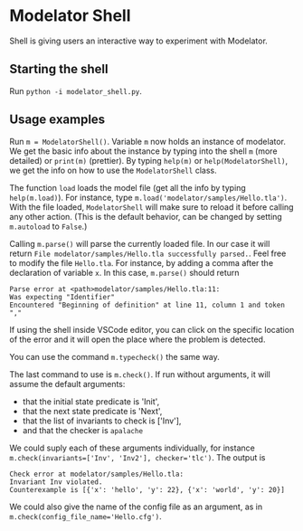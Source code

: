 # Modelator Shell

Shell is giving users an interactive way to experiment with Modelator.

## Starting the shell

Run `python -i modelator_shell.py`.

## Usage examples

Run `m = ModelatorShell()`.
Variable `m` now holds an instance of modelator.
We get the basic info about the instance by typing into the shell `m` (more detailed) or `print(m)` (prettier).
By typing `help(m)` or `help(ModelatorShell)`, we get the info on how to use the `ModelatorShell` class.

The function `load` loads the model file (get all the info by typing `help(m.load)`).
For instance, type `m.load('modelator/samples/Hello.tla')`.
With the file loaded, `ModelatorShell` will make sure to reload it before calling any other action.
(This is the default behavior, can be changed by setting `m.autoload` to `False`.)

Calling `m.parse()` will parse the currently loaded file.
In our case it will return `File modelator/samples/Hello.tla successfully parsed.`.
Feel free to modify the file `Hello.tla`.
For instance, by adding a comma after the declaration of variable `x`.
In this case, `m.parse()` should return

```
Parse error at <path>modelator/samples/Hello.tla:11:
Was expecting "Identifier"
Encountered "Beginning of definition" at line 11, column 1 and token ","
```

If using the shell inside VSCode editor, you can click on the specific location of the error
and it will open the place where the problem is detected.

You can use the command `m.typecheck()` the same way.

The last command to use is `m.check()`.
If run without arguments, it will assume the default arguments:

- that the initial state predicate is 'Init',
- that the next state predicate is 'Next',
- that the list of invariants to check is ['Inv'],
- and that the checker is `apalache`

We could suply each of these arguments individually, for instance
`m.check(invariants=['Inv', 'Inv2'], checker='tlc')`.
The output is

```
Check error at modelator/samples/Hello.tla:
Invariant Inv violated.
Counterexample is [{'x': 'hello', 'y': 22}, {'x': 'world', 'y': 20}]
```

We could also give the name of the config file as an argument, as in
`m.check(config_file_name='Hello.cfg')`.
